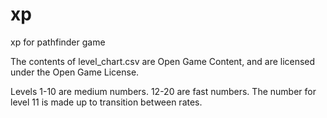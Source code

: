 # xp

xp for pathfinder game

The contents of level_chart.csv are Open Game Content, and are licensed under the Open Game License.

Levels 1-10 are medium numbers. 12-20 are fast numbers. The number for level 11 is made up to transition between rates.
